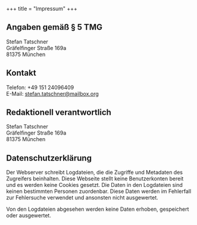 +++
title = "Impressum"
+++

## Angaben gemäß § 5 TMG

Stefan Tatschner  
Gräfelfinger Straße 169a  
81375 München

## Kontakt

Telefon: +49 151 24096409  
E-Mail: <stefan.tatschner@mailbox.org>

## Redaktionell verantwortlich

Stefan Tatschner  
Gräfelfinger Straße 169a  
81375 München

## Datenschutzerklärung

Der Webserver schreibt Logdateien, die die Zugriffe und Metadaten des Zugreifers beinhalten.
Diese Webseite stellt keine Benutzerkonten bereit und es werden keine Cookies gesetzt.
Die Daten in den Logdateien sind keinen bestimmten Personen zuordenbar.
Diese Daten werden im Fehlerfall zur Fehlersuche verwendet und ansonsten nicht ausgewertet.

Von den Logdateien abgesehen werden keine Daten erhoben, gespeichert oder ausgewertet.
